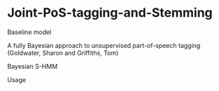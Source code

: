# Joint-PoS-tagging-and-Stemming

Baseline model 

A fully Bayesian approach to unsupervised part-of-speech tagging (Goldwater, Sharon and Griffiths, Tom)

Bayesian S-HMM

Usage
